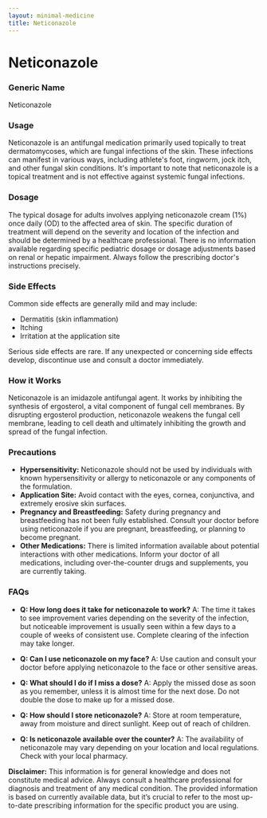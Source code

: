 ```yaml
---
layout: minimal-medicine
title: Neticonazole
---
```


# Neticonazole
### Generic Name
Neticonazole

### Usage
Neticonazole is an antifungal medication primarily used topically to treat dermatomycoses, which are fungal infections of the skin.  These infections can manifest in various ways, including athlete's foot, ringworm, jock itch, and other fungal skin conditions.  It's important to note that neticonazole is a topical treatment and is not effective against systemic fungal infections.

### Dosage
The typical dosage for adults involves applying neticonazole cream (1%) once daily (OD) to the affected area of skin.  The specific duration of treatment will depend on the severity and location of the infection and should be determined by a healthcare professional.  There is no information available regarding specific pediatric dosage or dosage adjustments based on renal or hepatic impairment. Always follow the prescribing doctor's instructions precisely.  

### Side Effects
Common side effects are generally mild and may include:

* Dermatitis (skin inflammation)
* Itching
* Irritation at the application site

Serious side effects are rare.  If any unexpected or concerning side effects develop, discontinue use and consult a doctor immediately.

### How it Works
Neticonazole is an imidazole antifungal agent. It works by inhibiting the synthesis of ergosterol, a vital component of fungal cell membranes. By disrupting ergosterol production, neticonazole weakens the fungal cell membrane, leading to cell death and ultimately inhibiting the growth and spread of the fungal infection.

### Precautions
* **Hypersensitivity:** Neticonazole should not be used by individuals with known hypersensitivity or allergy to neticonazole or any components of the formulation.
* **Application Site:** Avoid contact with the eyes, cornea, conjunctiva, and extremely erosive skin surfaces.
* **Pregnancy and Breastfeeding:**  Safety during pregnancy and breastfeeding has not been fully established.  Consult your doctor before using neticonazole if you are pregnant, breastfeeding, or planning to become pregnant.
* **Other Medications:** There is limited information available about potential interactions with other medications. Inform your doctor of all medications, including over-the-counter drugs and supplements, you are currently taking.


### FAQs

* **Q: How long does it take for neticonazole to work?**  A: The time it takes to see improvement varies depending on the severity of the infection, but noticeable improvement is usually seen within a few days to a couple of weeks of consistent use.  Complete clearing of the infection may take longer.

* **Q: Can I use neticonazole on my face?** A:  Use caution and consult your doctor before applying neticonazole to the face or other sensitive areas.

* **Q: What should I do if I miss a dose?** A: Apply the missed dose as soon as you remember, unless it is almost time for the next dose. Do not double the dose to make up for a missed dose.

* **Q: How should I store neticonazole?** A: Store at room temperature, away from moisture and direct sunlight. Keep out of reach of children.

* **Q: Is neticonazole available over the counter?** A: The availability of neticonazole may vary depending on your location and local regulations. Check with your local pharmacy.

**Disclaimer:**  This information is for general knowledge and does not constitute medical advice. Always consult a healthcare professional for diagnosis and treatment of any medical condition.  The provided information is based on currently available data, but it’s crucial to refer to the most up-to-date prescribing information for the specific product you are using.

